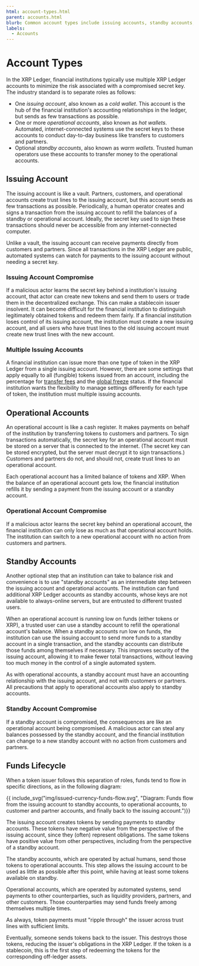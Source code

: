 ```yaml
---
html: account-types.html
parent: accounts.html
blurb: Common account types include issuing accounts, standby accounts, and operational accounts.
labels:
  - Accounts
---
```

# Account Types

In the XRP Ledger, financial institutions typically use multiple XRP Ledger accounts to minimize the risk associated with a compromised secret key. The industry standard is to separate roles as follows:

* One *issuing account*, also known as a *cold wallet*. This account is the hub of the financial institution's accounting relationships in the ledger, but sends as few transactions as possible.
* One or more *operational accounts*, also known as *hot wallets*. Automated, internet-connected systems use the secret keys to these accounts to conduct day-to-day business like transfers to customers and partners.
* Optional *standby accounts*, also known as *warm wallets*. Trusted human operators use these accounts to transfer money to the operational accounts.

## Issuing Account

The issuing account is like a vault. Partners, customers, and operational accounts create trust lines to the issuing account, but this account sends as few transactions as possible. Periodically, a human operator creates and signs a transaction from the issuing account to refill the balances of a standby or operational account. Ideally, the secret key used to sign these transactions should never be accessible from any internet-connected computer.

Unlike a vault, the issuing account can receive payments directly from customers and partners. Since all transactions in the XRP Ledger are public, automated systems can watch for payments to the issuing account without needing a secret key.

### Issuing Account Compromise

If a malicious actor learns the secret key behind a institution's issuing account, that actor can create new tokens and send them to users or trade them in the decentralized exchange. This can make a stablecoin issuer insolvent. It can become difficult for the financial institution to distinguish legitimately obtained tokens and redeem them fairly. If a financial institution loses control of its issuing account, the institution must create a new issuing account, and all users who have trust lines to the old issuing account must create new trust lines with the new account.

### Multiple Issuing Accounts

A financial institution can issue more than one type of token in the XRP Ledger from a single issuing account. However, there are some settings that apply equally to all (fungible) tokens issued from an account, including the percentage for [transfer fees](../tokens/transfer-fees.md) and the [global freeze](../tokens/freezing-tokens.md) status. If the financial institution wants the flexibility to manage settings differently for each type of token, the institution must multiple issuing accounts.


## Operational Accounts

An operational account is like a cash register. It makes payments on behalf of the institution by transferring tokens to customers and partners. To sign transactions automatically, the secret key for an operational account must be stored on a server that is connected to the internet. (The secret key can be stored encrypted, but the server must decrypt it to sign transactions.) Customers and partners do not, and should not, create trust lines to an operational account.

Each operational account has a limited balance of tokens and XRP. When the balance of an operational account gets low, the financial institution refills it by sending a payment from the issuing account or a standby account.

### Operational Account Compromise

If a malicious actor learns the secret key behind an operational account, the financial institution can only lose as much as that operational account holds. The institution can switch to a new operational account with no action from customers and partners.


## Standby Accounts

Another optional step that an institution can take to balance risk and convenience is to use "standby accounts" as an intermediate step between the issuing account and operational accounts. The institution can fund additional XRP Ledger accounts as standby accounts, whose keys are not available to always-online servers, but are entrusted to different trusted users.

When an operational account is running low on funds (either tokens or XRP), a trusted user can use a standby account to refill the operational account's balance. When a standby accounts run low on funds, the institution can use the issuing account to send more funds to a standby account in a single transaction, and the standby accounts can distribute those funds among themselves if necessary. This improves security of the issuing account, allowing it to make fewer total transactions, without leaving too much money in the control of a single automated system.

As with operational accounts, a standby account must have an accounting relationship with the issuing account, and not with customers or partners. All precautions that apply to operational accounts also apply to standby accounts.

### Standby Account Compromise

If a standby account is compromised, the consequences are like an operational account being compromised. A malicious actor can steal any balances possessed by the standby account, and the financial institution can change to a new standby account with no action from customers and partners.

## Funds Lifecycle

When a token issuer follows this separation of roles, funds tend to flow in specific directions, as in the following diagram:


{{ include_svg("img/issued-currency-funds-flow.svg", "Diagram: Funds flow from the issuing account to standby accounts, to operational accounts, to customer and partner accounts, and finally back to the issuing account.")}}

The issuing account creates tokens by sending payments to standby accounts. These tokens have negative value from the perspective of the issuing account, since they (often) represent obligations. The same tokens have positive value from other perspectives, including from the perspective of a standby account.

The standby accounts, which are operated by actual humans, send those tokens to operational accounts. This step allows the issuing account to be used as little as possible after this point, while having at least some tokens available on standby.

Operational accounts, which are operated by automated systems, send payments to other counterparties, such as liquidity providers, partners, and other customers. Those counterparties may send funds freely among themselves multiple times.

As always, token payments must "ripple through" the issuer across trust lines with sufficient limits.

Eventually, someone sends tokens back to the issuer. This destroys those tokens, reducing the issuer's obligations in the XRP Ledger. If the token is a stablecoin, this is the first step of redeeming the tokens for the corresponding off-ledger assets.

<!--

## See Also

- **Concepts:**
    - [Accounts](accounts.html)
    - [Cryptographic Keys](cryptographic-keys.html)
- **Tutorials:**
    - [Become an XRP Ledger Gateway](become-an-xrp-ledger-gateway.html)
    - [Assign a Regular Key Pair](assign-a-regular-key-pair.html)
    - [Change or Remove a Regular Key Pair](change-or-remove-a-regular-key-pair.html)
- **References:**
    - [account_info method][]
    - [SetRegularKey transaction][]
    - [AccountRoot object](accountroot.html)
-->